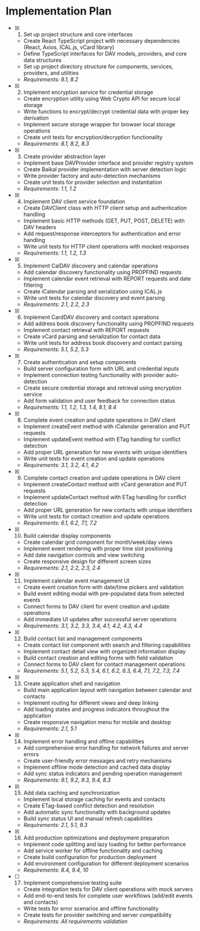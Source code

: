 # Implementation Plan

- [x] 1. Set up project structure and core interfaces
  - Create React TypeScript project with necessary dependencies (React, Axios, ICAL.js, vCard library)
  - Define TypeScript interfaces for DAV models, providers, and core data structures
  - Set up project directory structure for components, services, providers, and utilities
  - _Requirements: 8.1, 8.2_

- [x] 2. Implement encryption service for credential storage
  - Create encryption utility using Web Crypto API for secure local storage
  - Write functions to encrypt/decrypt credential data with proper key derivation
  - Implement secure storage wrapper for browser local storage operations
  - Create unit tests for encryption/decryption functionality
  - _Requirements: 8.1, 8.2, 8.3_

- [x] 3. Create provider abstraction layer
  - Implement base DAVProvider interface and provider registry system
  - Create Baikal provider implementation with server detection logic
  - Write provider factory and auto-detection mechanisms
  - Create unit tests for provider selection and instantiation
  - _Requirements: 1.1, 1.2_

- [x] 4. Implement DAV client service foundation
  - Create DAVClient class with HTTP client setup and authentication handling
  - Implement basic HTTP methods (GET, PUT, POST, DELETE) with DAV headers
  - Add request/response interceptors for authentication and error handling
  - Write unit tests for HTTP client operations with mocked responses
  - _Requirements: 1.1, 1.2, 1.3_

- [x] 5. Implement CalDAV discovery and calendar operations
  - Add calendar discovery functionality using PROPFIND requests
  - Implement calendar event retrieval with REPORT requests and date filtering
  - Create iCalendar parsing and serialization using ICAL.js
  - Write unit tests for calendar discovery and event parsing
  - _Requirements: 2.1, 2.2, 2.3_

- [x] 6. Implement CardDAV discovery and contact operations
  - Add address book discovery functionality using PROPFIND requests
  - Implement contact retrieval with REPORT requests
  - Create vCard parsing and serialization for contact data
  - Write unit tests for address book discovery and contact parsing
  - _Requirements: 5.1, 5.2, 5.3_

- [x] 7. Create authentication and setup components
  - Build server configuration form with URL and credential inputs
  - Implement connection testing functionality with provider auto-detection
  - Create secure credential storage and retrieval using encryption service
  - Add form validation and user feedback for connection status
  - _Requirements: 1.1, 1.2, 1.3, 1.4, 8.1, 8.4_

- [x] 8. Complete event creation and update operations in DAV client
  - Implement createEvent method with iCalendar generation and PUT requests
  - Implement updateEvent method with ETag handling for conflict detection
  - Add proper URL generation for new events with unique identifiers
  - Write unit tests for event creation and update operations
  - _Requirements: 3.1, 3.2, 4.1, 4.2_

- [x] 9. Complete contact creation and update operations in DAV client
  - Implement createContact method with vCard generation and PUT requests
  - Implement updateContact method with ETag handling for conflict detection
  - Add proper URL generation for new contacts with unique identifiers
  - Write unit tests for contact creation and update operations
  - _Requirements: 6.1, 6.2, 7.1, 7.2_

- [x] 10. Build calendar display components
  - Create calendar grid component for month/week/day views
  - Implement event rendering with proper time slot positioning
  - Add date navigation controls and view switching
  - Create responsive design for different screen sizes
  - _Requirements: 2.1, 2.2, 2.3, 2.4_

- [x] 11. Implement calendar event management UI
  - Create event creation form with date/time pickers and validation
  - Build event editing modal with pre-populated data from selected events
  - Connect forms to DAV client for event creation and update operations
  - Add immediate UI updates after successful server operations
  - _Requirements: 3.1, 3.2, 3.3, 3.4, 4.1, 4.2, 4.3, 4.4_

- [x] 12. Build contact list and management components
  - Create contact list component with search and filtering capabilities
  - Implement contact detail view with organized information display
  - Build contact creation and editing forms with field validation
  - Connect forms to DAV client for contact management operations
  - _Requirements: 5.1, 5.2, 5.3, 5.4, 6.1, 6.2, 6.3, 6.4, 7.1, 7.2, 7.3, 7.4_

- [x] 13. Create application shell and navigation
  - Build main application layout with navigation between calendar and contacts
  - Implement routing for different views and deep linking
  - Add loading states and progress indicators throughout the application
  - Create responsive navigation menu for mobile and desktop
  - _Requirements: 2.1, 5.1_

- [x] 14. Implement error handling and offline capabilities
  - Add comprehensive error handling for network failures and server errors
  - Create user-friendly error messages and retry mechanisms
  - Implement offline mode detection and cached data display
  - Add sync status indicators and pending operation management
  - _Requirements: 9.1, 9.2, 9.3, 9.4, 8.3_

- [x] 15. Add data caching and synchronization
  - Implement local storage caching for events and contacts
  - Create ETag-based conflict detection and resolution
  - Add automatic sync functionality with background updates
  - Build sync status UI and manual refresh capabilities
  - _Requirements: 2.1, 5.1, 9.3_

- [x] 16. Add production optimizations and deployment preparation
  - Implement code splitting and lazy loading for better performance
  - Add service worker for offline functionality and caching
  - Create build configuration for production deployment
  - Add environment configuration for different deployment scenarios
  - _Requirements: 8.4, 9.4, 10_

- [ ] 17. Implement comprehensive testing suite
  - Create integration tests for DAV client operations with mock servers
  - Add end-to-end tests for complete user workflows (add/edit events and contacts)
  - Write tests for error scenarios and offline functionality
  - Create tests for provider switching and server compatibility
  - _Requirements: All requirements validation_
